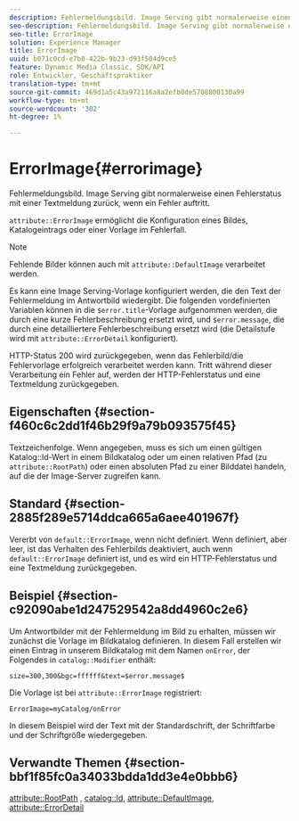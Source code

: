 ```yaml
---
description: Fehlermeldungsbild. Image Serving gibt normalerweise einen Fehlerstatus mit einer Textmeldung zurück, wenn ein Fehler auftritt.
seo-description: Fehlermeldungsbild. Image Serving gibt normalerweise einen Fehlerstatus mit einer Textmeldung zurück, wenn ein Fehler auftritt.
seo-title: ErrorImage
solution: Experience Manager
title: ErrorImage
uuid: b071c0cd-e7b8-422b-9b23-d93f504d9ce5
feature: Dynamic Media Classic, SDK/API
role: Entwickler, Geschäftspraktiker
translation-type: tm+mt
source-git-commit: 469d1a5c43a972116a8a2efb0de5708800130a99
workflow-type: tm+mt
source-wordcount: '302'
ht-degree: 1%

---
```



# ErrorImage{#errorimage}

Fehlermeldungsbild. Image Serving gibt normalerweise einen Fehlerstatus mit einer Textmeldung zurück, wenn ein Fehler auftritt.

`attribute::ErrorImage` ermöglicht die Konfiguration eines Bildes, Katalogeintrags oder einer Vorlage im Fehlerfall.

>[!NOTE]
>
>Fehlende Bilder können auch mit `attribute::DefaultImage` verarbeitet werden.

Es kann eine Image Serving-Vorlage konfiguriert werden, die den Text der Fehlermeldung im Antwortbild wiedergibt. Die folgenden vordefinierten Variablen können in die `$error.title`-Vorlage aufgenommen werden, die durch eine kurze Fehlerbeschreibung ersetzt wird, und `$error.message`, die durch eine detailliertere Fehlerbeschreibung ersetzt wird (die Detailstufe wird mit `attribute::ErrorDetail` konfiguriert).

HTTP-Status 200 wird zurückgegeben, wenn das Fehlerbild/die Fehlervorlage erfolgreich verarbeitet werden kann. Tritt während dieser Verarbeitung ein Fehler auf, werden der HTTP-Fehlerstatus und eine Textmeldung zurückgegeben.

## Eigenschaften {#section-f460c6c2dd1f46b29f9a79b093575f45}

Textzeichenfolge. Wenn angegeben, muss es sich um einen gültigen Katalog::Id-Wert in einem Bildkatalog oder um einen relativen Pfad (zu `attribute::RootPath`) oder einen absoluten Pfad zu einer Bilddatei handeln, auf die der Image-Server zugreifen kann.

## Standard {#section-2885f289e5714ddca665a6aee401967f}

Vererbt von `default::ErrorImage`, wenn nicht definiert. Wenn definiert, aber leer, ist das Verhalten des Fehlerbilds deaktiviert, auch wenn `default::ErrorImage` definiert ist, und es wird ein HTTP-Fehlerstatus und eine Textmeldung zurückgegeben.

## Beispiel {#section-c92090abe1d247529542a8dd4960c2e6}

Um Antwortbilder mit der Fehlermeldung im Bild zu erhalten, müssen wir zunächst die Vorlage im Bildkatalog definieren. In diesem Fall erstellen wir einen Eintrag in unserem Bildkatalog mit dem Namen `onError`, der Folgendes in `catalog::Modifier` enthält:

`size=300,300&bgc=ffffff&text=$error.message$`

Die Vorlage ist bei `attribute::ErrorImage` registriert:

`ErrorImage=myCatalog/onError`

In diesem Beispiel wird der Text mit der Standardschrift, der Schriftfarbe und der Schriftgröße wiedergegeben.

## Verwandte Themen {#section-bbf1f85fc0a34033bdda1dd3e4e0bbb6}

[attribute::RootPath](../../../../../is-api/image-catalog/image-serving-api-ref/c-image-catalog-reference/c-attributes-reference/r-rootpath.md#reference-17d57e5967be403b8408fa7214017494) ,  [catalog::Id](/help/aem-is-ir-api/is-api/image-catalog/image-serving-api-ref/c-image-catalog-reference/c-image-svg-data-reference/c-image-data-reference/r-id-cat.md),  [attribute::DefaultImage](../../../../../is-api/image-catalog/image-serving-api-ref/c-image-catalog-reference/c-attributes-reference/r-is-cat-defaultimage.md#reference-8e9900e129f54ed68462a3c2fc3bc433),  [attribute::ErrorDetail](../../../../../is-api/image-catalog/image-serving-api-ref/c-image-catalog-reference/c-attributes-reference/r-errordetail.md#reference-4987c8cddcba4c88960170e49cafc561)
